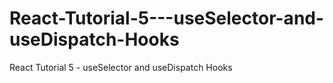 # React-Tutorial-5---useSelector-and-useDispatch-Hooks
React Tutorial 5 - useSelector and useDispatch Hooks
